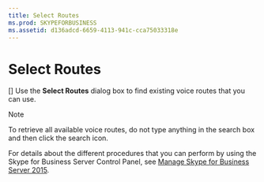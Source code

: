 ```yaml
---
title: Select Routes
ms.prod: SKYPEFORBUSINESS
ms.assetid: d136adcd-6659-4113-941c-cca75033318e
---
```



# Select Routes
[]
Use the **Select Routes** dialog box to find existing voice routes that you can use.
  
    
    


> [!NOTE]
> To retrieve all available voice routes, do not type anything in the search box and then click the search icon. 
  
    
    


For details about the different procedures that you can perform by using the Skype for Business Server Control Panel, see  [Manage Skype for Business Server 2015](manage-skype-for-business-server-2015.md).
  
    
    


